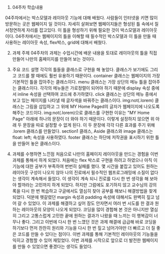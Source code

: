 1. 04주차 학습내용

04주차에서는 박스모델과 레이아웃 기능에 대해 배웠다.
사람들이 인터넷을 키면 많이 방문하는 곳은 웹페이지 일 것이다.
자세히 살펴보면 웹페이지들은 형성된 틀 속에서 질서정연하게 자리를 잡고있다.
이 틀을 형성하기 위해 필요한 것이 박스모델과 레이아웃이다.
04주차에서는 웹페이지의 틀을 이해할 때 필수적인 박스모델과 이 틀을 만들 때 사용하는 레이아웃 속성, flex박스, grid에 대해서 배웠다.

2. 과제 주제
04주차의 과제는 수업시간에 배운 내용을 토대로 레이아웃의 틀을 직접 만들어 나만의 홈페이지를 만들어 보는 것이다.

3. 주요 코드 설명
각각의 틀들을 클래스로 구현을 해 놓았다. 클래스가 보기에도 그리고 코드를 짤 때에도 훨씬 유용하기 때문이다.
container 클래스는 웹페이지의 가장 기본적인 틀을 잡아주는 클래스이다.
menu 클래스는 가장 상단의 메뉴 틀을 잡아주는 클래스이다. 각각의 메뉴들은 가로정렬이 되어야 하기 때문에 display 속성 중에서 inline 속성을 선택하여 코드에 추가하였다.
click 클래스는 상단의 메뉴 중에서 보고 있는 페이지를 나타낼 때 글자색을 바꿔주는 클래스이다.
img:not(.lorem) 클래스는 그림을 삽입하고 그 위에 MY Home Paged의 글자가 웹페이지에 나오도록 해주는 코드이다. 
img:not(.lorem)으로 클래스를 구현한 이유는 "MY Home Page" 아래에 하나의 문장이 더 와야 하기 때문이다. 이렇게 설정하지 않으면 위 아래 두 문장을 따로 설정할 수 없게 된다. 
이 두 문장에 각각 다른 효과를 주기 위해 .lorem 클래스를 만들었다. 
section1 클래스, Aside 클래스와 image 클래스는 float: left; 속성을 사용하였다.
footer 클래스는 하단에 저작권을 표시하기 위한 틀을 만들어 놓은 클래스이다.

4. 과제를 수행하면 느낀점
처음으로 나만의 홈페이지 레이아웃을 만드는 경험을 이번 과제를 통해서 하게 되었다.
처음에는 flex 박스로 구현을 하려고 하였으나 아직 이 기능에 대한 공부가 부족하여 번번히 실패를 했다.
몇 시간을 붙잡고 있어도 원하는 레이아웃 구성이 나오지 않아 나의 진로에서 필수적인 웹프로그래밍에
소질이 없다는 생각이 계속해서 들었다. 이 생각이 계속 되니 진로를 다시 한 번 생각을 해 보아야 할까라는 고민까지 하게 되었다.
하지만 그럼에도 포기하지 않고 교수님의 강의록을 다시 한 번 복습하고 구글에서도 열심히 찾아 공부를 해보니 해결방법을 찾게 되었다.
덕분에 헷갈렸던 margin 속성과 padding 속성에 대해서도 완벽히 짚고 넘어 갈 수 있었다.
이 과제를 해결하고 싶어 잠도 안자면서 여러 번 시도를 한 결과 원하는 레이아웃의 모양이 나오게 되었다.
코딩을 많이 경험해 본 것은 아니지만 열심히 그리고 고통스럽게 고민한 끝에 원하는 결과가 나왔을 때 느끼는 이 행복감이 너무나 좋다.
그리고 이번에 다시 한 번 느꼈던 것은 과제 해결에 급급해 바로 코딩을 하기보다 먼저 찬찬히 원리와 기능을 다시 한 번 짚고 넘어가야만
더 빠르고 더 질 좋은 코드를 만들 수 있다는 점이다.
이번 과제를 통해 기본적인 레이아웃의 기능들을 익히고 경험할 수 있어 재밌었다. 이번 과제를 시작으로 앞으로 더 발전한 웹페이지를 만들 수 있었으면 좋겠다는 생각도 들었다. 
